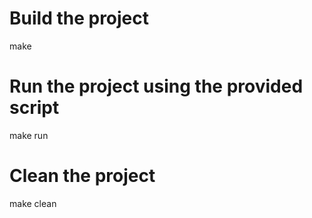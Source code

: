 # Build the project
make

# Run the project using the provided script 
make run

# Clean the project
make clean
